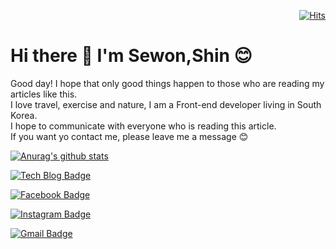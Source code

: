 <div align=right>
	
  [![Hits](https://hits.seeyoufarm.com/api/count/incr/badge.svg?url=https%3A%2F%2Fgithub.com%2Fzzsza)](https://hits.seeyoufarm.com) 
	
  </div>
  
  # Hi there 👋 I'm Sewon,Shin 😊 
  
Good day!
I hope that only good things happen to those who are reading my articles like this. <br>
I love travel, exercise and nature, I am a Front-end developer living in South Korea. <br>
I hope to communicate with everyone who is reading this article. <br>
If you want yo contact me, please leave me a message 😊

[![Anurag's github stats](https://github-readme-stats.vercel.app/api?username=shinsewon)](https://github.com/shinsewon-readme-stats)



<!--
**shinsewon/shinsewon** is a ✨ _special_ ✨ repository because its `README.md` (this file) appears on your GitHub profile.

Here are some ideas to get you started:

- 🔭 I’m currently working on ...
- 🌱 I’m currently learning ...
- 👯 I’m looking to collaborate on ...
- 🤔 I’m looking for help with ...
- 💬 Ask me about ...
- 📫 How to reach me: ...
- 😄 Pronouns: ...
- ⚡ Fun fact: ...
-->


 [![Tech Blog Badge](http://img.shields.io/badge/-Tech%20blog-black?style=flat-square&logo=github&link=https://velog.io/@shin6403)](https://velog.io/@shin6403)
	
	
[![Facebook Badge](https://img.shields.io/badge/Facebook-1877F2?style=for-the-badge&logo=facebook&logoColor=white&link=https://www.facebook.com/sewon.shin.96)](https://www.facebook.com/zzsza)	
	
	
  [![Instagram Badge](https://img.shields.io/badge/Instagram-E4405F?style=for-the-badge&logo=instagram&logoColor=white&link=https://www.instagram.com/s_sewon/)](https://www.facebook.com/zzsza)
	
	
  [![Gmail Badge](https://img.shields.io/badge/Gmail-d14836?style=flat-square&logo=Gmail&logoColor=white&link=mailto:shin6403@gmail.com)](mailto:shin6403@gmail.com)
	
